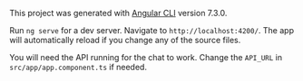 This project was generated with [Angular CLI](https://github.com/angular/angular-cli) version 7.3.0.

Run `ng serve` for a dev server. Navigate to `http://localhost:4200/`. The app will automatically reload if you change any of the source files.

You will need the API running for the chat to work.
Change the `API_URL` in `src/app/app.component.ts` if needed.